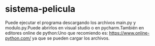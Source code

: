 # sistema-pelicula



Puede ejecutar el programa descargando los archivos main.py y modulo.py.Puede abrirlos en visual studio o en pycharm.También en editores online de python:Uno que recomiendo es: https://www.online-python.com/ ya que se pueden cargar los archivos.

